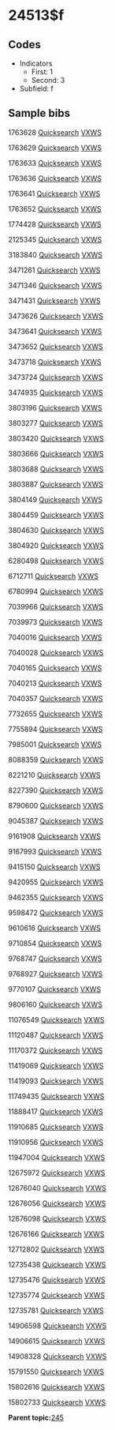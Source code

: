 # 24513$f

## Codes

-   Indicators
    -   First: 1
    -   Second: 3
-   Subfield: f

## Sample bibs

1763628 [Quicksearch](https://search.library.yale.edu/catalog/1763628) [VXWS](http://prodorbis.library.yale.edu:7014/vxws/GetHoldingsService?bibId=1763628)

1763629 [Quicksearch](https://search.library.yale.edu/catalog/1763629) [VXWS](http://prodorbis.library.yale.edu:7014/vxws/GetHoldingsService?bibId=1763629)

1763633 [Quicksearch](https://search.library.yale.edu/catalog/1763633) [VXWS](http://prodorbis.library.yale.edu:7014/vxws/GetHoldingsService?bibId=1763633)

1763636 [Quicksearch](https://search.library.yale.edu/catalog/1763636) [VXWS](http://prodorbis.library.yale.edu:7014/vxws/GetHoldingsService?bibId=1763636)

1763641 [Quicksearch](https://search.library.yale.edu/catalog/1763641) [VXWS](http://prodorbis.library.yale.edu:7014/vxws/GetHoldingsService?bibId=1763641)

1763652 [Quicksearch](https://search.library.yale.edu/catalog/1763652) [VXWS](http://prodorbis.library.yale.edu:7014/vxws/GetHoldingsService?bibId=1763652)

1774428 [Quicksearch](https://search.library.yale.edu/catalog/1774428) [VXWS](http://prodorbis.library.yale.edu:7014/vxws/GetHoldingsService?bibId=1774428)

2125345 [Quicksearch](https://search.library.yale.edu/catalog/2125345) [VXWS](http://prodorbis.library.yale.edu:7014/vxws/GetHoldingsService?bibId=2125345)

3183840 [Quicksearch](https://search.library.yale.edu/catalog/3183840) [VXWS](http://prodorbis.library.yale.edu:7014/vxws/GetHoldingsService?bibId=3183840)

3471261 [Quicksearch](https://search.library.yale.edu/catalog/3471261) [VXWS](http://prodorbis.library.yale.edu:7014/vxws/GetHoldingsService?bibId=3471261)

3471346 [Quicksearch](https://search.library.yale.edu/catalog/3471346) [VXWS](http://prodorbis.library.yale.edu:7014/vxws/GetHoldingsService?bibId=3471346)

3471431 [Quicksearch](https://search.library.yale.edu/catalog/3471431) [VXWS](http://prodorbis.library.yale.edu:7014/vxws/GetHoldingsService?bibId=3471431)

3473626 [Quicksearch](https://search.library.yale.edu/catalog/3473626) [VXWS](http://prodorbis.library.yale.edu:7014/vxws/GetHoldingsService?bibId=3473626)

3473641 [Quicksearch](https://search.library.yale.edu/catalog/3473641) [VXWS](http://prodorbis.library.yale.edu:7014/vxws/GetHoldingsService?bibId=3473641)

3473652 [Quicksearch](https://search.library.yale.edu/catalog/3473652) [VXWS](http://prodorbis.library.yale.edu:7014/vxws/GetHoldingsService?bibId=3473652)

3473718 [Quicksearch](https://search.library.yale.edu/catalog/3473718) [VXWS](http://prodorbis.library.yale.edu:7014/vxws/GetHoldingsService?bibId=3473718)

3473724 [Quicksearch](https://search.library.yale.edu/catalog/3473724) [VXWS](http://prodorbis.library.yale.edu:7014/vxws/GetHoldingsService?bibId=3473724)

3474935 [Quicksearch](https://search.library.yale.edu/catalog/3474935) [VXWS](http://prodorbis.library.yale.edu:7014/vxws/GetHoldingsService?bibId=3474935)

3803196 [Quicksearch](https://search.library.yale.edu/catalog/3803196) [VXWS](http://prodorbis.library.yale.edu:7014/vxws/GetHoldingsService?bibId=3803196)

3803277 [Quicksearch](https://search.library.yale.edu/catalog/3803277) [VXWS](http://prodorbis.library.yale.edu:7014/vxws/GetHoldingsService?bibId=3803277)

3803420 [Quicksearch](https://search.library.yale.edu/catalog/3803420) [VXWS](http://prodorbis.library.yale.edu:7014/vxws/GetHoldingsService?bibId=3803420)

3803666 [Quicksearch](https://search.library.yale.edu/catalog/3803666) [VXWS](http://prodorbis.library.yale.edu:7014/vxws/GetHoldingsService?bibId=3803666)

3803688 [Quicksearch](https://search.library.yale.edu/catalog/3803688) [VXWS](http://prodorbis.library.yale.edu:7014/vxws/GetHoldingsService?bibId=3803688)

3803887 [Quicksearch](https://search.library.yale.edu/catalog/3803887) [VXWS](http://prodorbis.library.yale.edu:7014/vxws/GetHoldingsService?bibId=3803887)

3804149 [Quicksearch](https://search.library.yale.edu/catalog/3804149) [VXWS](http://prodorbis.library.yale.edu:7014/vxws/GetHoldingsService?bibId=3804149)

3804459 [Quicksearch](https://search.library.yale.edu/catalog/3804459) [VXWS](http://prodorbis.library.yale.edu:7014/vxws/GetHoldingsService?bibId=3804459)

3804630 [Quicksearch](https://search.library.yale.edu/catalog/3804630) [VXWS](http://prodorbis.library.yale.edu:7014/vxws/GetHoldingsService?bibId=3804630)

3804920 [Quicksearch](https://search.library.yale.edu/catalog/3804920) [VXWS](http://prodorbis.library.yale.edu:7014/vxws/GetHoldingsService?bibId=3804920)

6280498 [Quicksearch](https://search.library.yale.edu/catalog/6280498) [VXWS](http://prodorbis.library.yale.edu:7014/vxws/GetHoldingsService?bibId=6280498)

6712711 [Quicksearch](https://search.library.yale.edu/catalog/6712711) [VXWS](http://prodorbis.library.yale.edu:7014/vxws/GetHoldingsService?bibId=6712711)

6780994 [Quicksearch](https://search.library.yale.edu/catalog/6780994) [VXWS](http://prodorbis.library.yale.edu:7014/vxws/GetHoldingsService?bibId=6780994)

7039966 [Quicksearch](https://search.library.yale.edu/catalog/7039966) [VXWS](http://prodorbis.library.yale.edu:7014/vxws/GetHoldingsService?bibId=7039966)

7039973 [Quicksearch](https://search.library.yale.edu/catalog/7039973) [VXWS](http://prodorbis.library.yale.edu:7014/vxws/GetHoldingsService?bibId=7039973)

7040016 [Quicksearch](https://search.library.yale.edu/catalog/7040016) [VXWS](http://prodorbis.library.yale.edu:7014/vxws/GetHoldingsService?bibId=7040016)

7040028 [Quicksearch](https://search.library.yale.edu/catalog/7040028) [VXWS](http://prodorbis.library.yale.edu:7014/vxws/GetHoldingsService?bibId=7040028)

7040165 [Quicksearch](https://search.library.yale.edu/catalog/7040165) [VXWS](http://prodorbis.library.yale.edu:7014/vxws/GetHoldingsService?bibId=7040165)

7040213 [Quicksearch](https://search.library.yale.edu/catalog/7040213) [VXWS](http://prodorbis.library.yale.edu:7014/vxws/GetHoldingsService?bibId=7040213)

7040357 [Quicksearch](https://search.library.yale.edu/catalog/7040357) [VXWS](http://prodorbis.library.yale.edu:7014/vxws/GetHoldingsService?bibId=7040357)

7732655 [Quicksearch](https://search.library.yale.edu/catalog/7732655) [VXWS](http://prodorbis.library.yale.edu:7014/vxws/GetHoldingsService?bibId=7732655)

7755894 [Quicksearch](https://search.library.yale.edu/catalog/7755894) [VXWS](http://prodorbis.library.yale.edu:7014/vxws/GetHoldingsService?bibId=7755894)

7985001 [Quicksearch](https://search.library.yale.edu/catalog/7985001) [VXWS](http://prodorbis.library.yale.edu:7014/vxws/GetHoldingsService?bibId=7985001)

8088359 [Quicksearch](https://search.library.yale.edu/catalog/8088359) [VXWS](http://prodorbis.library.yale.edu:7014/vxws/GetHoldingsService?bibId=8088359)

8221210 [Quicksearch](https://search.library.yale.edu/catalog/8221210) [VXWS](http://prodorbis.library.yale.edu:7014/vxws/GetHoldingsService?bibId=8221210)

8227390 [Quicksearch](https://search.library.yale.edu/catalog/8227390) [VXWS](http://prodorbis.library.yale.edu:7014/vxws/GetHoldingsService?bibId=8227390)

8790600 [Quicksearch](https://search.library.yale.edu/catalog/8790600) [VXWS](http://prodorbis.library.yale.edu:7014/vxws/GetHoldingsService?bibId=8790600)

9045387 [Quicksearch](https://search.library.yale.edu/catalog/9045387) [VXWS](http://prodorbis.library.yale.edu:7014/vxws/GetHoldingsService?bibId=9045387)

9161908 [Quicksearch](https://search.library.yale.edu/catalog/9161908) [VXWS](http://prodorbis.library.yale.edu:7014/vxws/GetHoldingsService?bibId=9161908)

9167993 [Quicksearch](https://search.library.yale.edu/catalog/9167993) [VXWS](http://prodorbis.library.yale.edu:7014/vxws/GetHoldingsService?bibId=9167993)

9415150 [Quicksearch](https://search.library.yale.edu/catalog/9415150) [VXWS](http://prodorbis.library.yale.edu:7014/vxws/GetHoldingsService?bibId=9415150)

9420955 [Quicksearch](https://search.library.yale.edu/catalog/9420955) [VXWS](http://prodorbis.library.yale.edu:7014/vxws/GetHoldingsService?bibId=9420955)

9462355 [Quicksearch](https://search.library.yale.edu/catalog/9462355) [VXWS](http://prodorbis.library.yale.edu:7014/vxws/GetHoldingsService?bibId=9462355)

9598472 [Quicksearch](https://search.library.yale.edu/catalog/9598472) [VXWS](http://prodorbis.library.yale.edu:7014/vxws/GetHoldingsService?bibId=9598472)

9610616 [Quicksearch](https://search.library.yale.edu/catalog/9610616) [VXWS](http://prodorbis.library.yale.edu:7014/vxws/GetHoldingsService?bibId=9610616)

9710854 [Quicksearch](https://search.library.yale.edu/catalog/9710854) [VXWS](http://prodorbis.library.yale.edu:7014/vxws/GetHoldingsService?bibId=9710854)

9768747 [Quicksearch](https://search.library.yale.edu/catalog/9768747) [VXWS](http://prodorbis.library.yale.edu:7014/vxws/GetHoldingsService?bibId=9768747)

9768927 [Quicksearch](https://search.library.yale.edu/catalog/9768927) [VXWS](http://prodorbis.library.yale.edu:7014/vxws/GetHoldingsService?bibId=9768927)

9770107 [Quicksearch](https://search.library.yale.edu/catalog/9770107) [VXWS](http://prodorbis.library.yale.edu:7014/vxws/GetHoldingsService?bibId=9770107)

9806160 [Quicksearch](https://search.library.yale.edu/catalog/9806160) [VXWS](http://prodorbis.library.yale.edu:7014/vxws/GetHoldingsService?bibId=9806160)

11076549 [Quicksearch](https://search.library.yale.edu/catalog/11076549) [VXWS](http://prodorbis.library.yale.edu:7014/vxws/GetHoldingsService?bibId=11076549)

11120487 [Quicksearch](https://search.library.yale.edu/catalog/11120487) [VXWS](http://prodorbis.library.yale.edu:7014/vxws/GetHoldingsService?bibId=11120487)

11170372 [Quicksearch](https://search.library.yale.edu/catalog/11170372) [VXWS](http://prodorbis.library.yale.edu:7014/vxws/GetHoldingsService?bibId=11170372)

11419069 [Quicksearch](https://search.library.yale.edu/catalog/11419069) [VXWS](http://prodorbis.library.yale.edu:7014/vxws/GetHoldingsService?bibId=11419069)

11419093 [Quicksearch](https://search.library.yale.edu/catalog/11419093) [VXWS](http://prodorbis.library.yale.edu:7014/vxws/GetHoldingsService?bibId=11419093)

11749435 [Quicksearch](https://search.library.yale.edu/catalog/11749435) [VXWS](http://prodorbis.library.yale.edu:7014/vxws/GetHoldingsService?bibId=11749435)

11888417 [Quicksearch](https://search.library.yale.edu/catalog/11888417) [VXWS](http://prodorbis.library.yale.edu:7014/vxws/GetHoldingsService?bibId=11888417)

11910685 [Quicksearch](https://search.library.yale.edu/catalog/11910685) [VXWS](http://prodorbis.library.yale.edu:7014/vxws/GetHoldingsService?bibId=11910685)

11910956 [Quicksearch](https://search.library.yale.edu/catalog/11910956) [VXWS](http://prodorbis.library.yale.edu:7014/vxws/GetHoldingsService?bibId=11910956)

11947004 [Quicksearch](https://search.library.yale.edu/catalog/11947004) [VXWS](http://prodorbis.library.yale.edu:7014/vxws/GetHoldingsService?bibId=11947004)

12675972 [Quicksearch](https://search.library.yale.edu/catalog/12675972) [VXWS](http://prodorbis.library.yale.edu:7014/vxws/GetHoldingsService?bibId=12675972)

12676040 [Quicksearch](https://search.library.yale.edu/catalog/12676040) [VXWS](http://prodorbis.library.yale.edu:7014/vxws/GetHoldingsService?bibId=12676040)

12676056 [Quicksearch](https://search.library.yale.edu/catalog/12676056) [VXWS](http://prodorbis.library.yale.edu:7014/vxws/GetHoldingsService?bibId=12676056)

12676098 [Quicksearch](https://search.library.yale.edu/catalog/12676098) [VXWS](http://prodorbis.library.yale.edu:7014/vxws/GetHoldingsService?bibId=12676098)

12676166 [Quicksearch](https://search.library.yale.edu/catalog/12676166) [VXWS](http://prodorbis.library.yale.edu:7014/vxws/GetHoldingsService?bibId=12676166)

12712802 [Quicksearch](https://search.library.yale.edu/catalog/12712802) [VXWS](http://prodorbis.library.yale.edu:7014/vxws/GetHoldingsService?bibId=12712802)

12735438 [Quicksearch](https://search.library.yale.edu/catalog/12735438) [VXWS](http://prodorbis.library.yale.edu:7014/vxws/GetHoldingsService?bibId=12735438)

12735476 [Quicksearch](https://search.library.yale.edu/catalog/12735476) [VXWS](http://prodorbis.library.yale.edu:7014/vxws/GetHoldingsService?bibId=12735476)

12735774 [Quicksearch](https://search.library.yale.edu/catalog/12735774) [VXWS](http://prodorbis.library.yale.edu:7014/vxws/GetHoldingsService?bibId=12735774)

12735781 [Quicksearch](https://search.library.yale.edu/catalog/12735781) [VXWS](http://prodorbis.library.yale.edu:7014/vxws/GetHoldingsService?bibId=12735781)

14906598 [Quicksearch](https://search.library.yale.edu/catalog/14906598) [VXWS](http://prodorbis.library.yale.edu:7014/vxws/GetHoldingsService?bibId=14906598)

14906615 [Quicksearch](https://search.library.yale.edu/catalog/14906615) [VXWS](http://prodorbis.library.yale.edu:7014/vxws/GetHoldingsService?bibId=14906615)

14908328 [Quicksearch](https://search.library.yale.edu/catalog/14908328) [VXWS](http://prodorbis.library.yale.edu:7014/vxws/GetHoldingsService?bibId=14908328)

15791550 [Quicksearch](https://search.library.yale.edu/catalog/15791550) [VXWS](http://prodorbis.library.yale.edu:7014/vxws/GetHoldingsService?bibId=15791550)

15802616 [Quicksearch](https://search.library.yale.edu/catalog/15802616) [VXWS](http://prodorbis.library.yale.edu:7014/vxws/GetHoldingsService?bibId=15802616)

15802733 [Quicksearch](https://search.library.yale.edu/catalog/15802733) [VXWS](http://prodorbis.library.yale.edu:7014/vxws/GetHoldingsService?bibId=15802733)

**Parent topic:**[245](../../tags/245/245.md)

